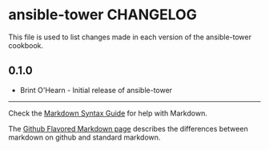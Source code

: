 ansible-tower CHANGELOG
=======================

This file is used to list changes made in each version of the ansible-tower cookbook.

0.1.0
-----
- Brint O'Hearn - Initial release of ansible-tower

- - -
Check the [Markdown Syntax Guide](http://daringfireball.net/projects/markdown/syntax) for help with Markdown.

The [Github Flavored Markdown page](http://github.github.com/github-flavored-markdown/) describes the differences between markdown on github and standard markdown.
